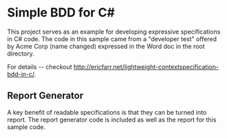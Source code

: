 Simple BDD for C#
=================

This project serves as an example for developing expressive specifications in C# code. The code in this sample came from a "developer test" offered by Acme Corp (name changed) expressed in the Word doc in the root directory.

For details -- checkout http://ericfarr.net/lightweight-contextspecification-bdd-in-c/.


Report Generator
----------------

A key benefit of readable specifications is that they can be turned into report. The report generator code is included as well as the report for this sample code.